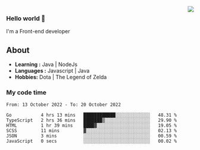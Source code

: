 <img align='right' src="https://github-readme-stats.vercel.app/api?username=jumodada&show_icons=true&theme=vue">

### Hello world 👋

I'm a Front-end developer 
    
## About
-  **Learning :** Java | NodeJs
-  **Languages :** Javascript | Java
-  **Hobbies:** Dota | The Legend of Zelda

### My code time

<!--START_SECTION:waka-->

```text
From: 13 October 2022 - To: 20 October 2022

Go           4 hrs 13 mins   ████████████░░░░░░░░░░░░░   48.31 %
TypeScript   2 hrs 36 mins   ███████▒░░░░░░░░░░░░░░░░░   29.90 %
HTML         1 hr 39 mins    ████▓░░░░░░░░░░░░░░░░░░░░   19.05 %
SCSS         11 mins         ▓░░░░░░░░░░░░░░░░░░░░░░░░   02.13 %
JSON         3 mins          ░░░░░░░░░░░░░░░░░░░░░░░░░   00.59 %
JavaScript   0 secs          ░░░░░░░░░░░░░░░░░░░░░░░░░   00.02 %
```

<!--END_SECTION:waka-->
